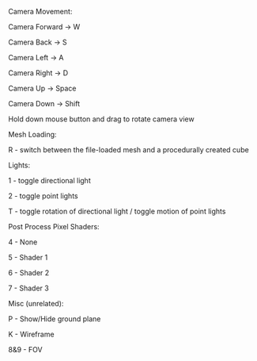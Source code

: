 Camera Movement:

Camera Forward -> W

Camera Back -> S

Camera Left -> A

Camera Right -> D

Camera Up -> Space

Camera Down -> Shift

Hold down mouse button and drag to rotate camera view

Mesh Loading:

R - switch between the file-loaded mesh and a procedurally created cube

Lights:

1 - toggle directional light

2 - toggle point lights

T - toggle rotation of directional light / toggle motion of point lights

Post Process Pixel Shaders:

4 - None

5 - Shader 1

6 - Shader 2

7 - Shader 3

Misc (unrelated):

P - Show/Hide ground plane

K - Wireframe

8&9 - FOV
